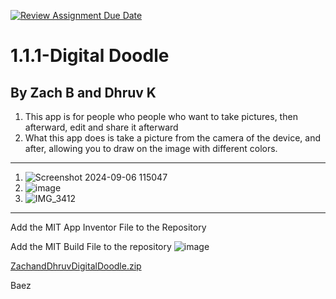 [![Review Assignment Due Date](https://classroom.github.com/assets/deadline-readme-button-22041afd0340ce965d47ae6ef1cefeee28c7c493a6346c4f15d667ab976d596c.svg)](https://classroom.github.com/a/KZRgrbJa)
# 1.1.1-Digital Doodle
By Zach B and Dhruv K
------------------------
1. This app is for people who people who want to take pictures, then afterward, edit and share it afterward
1. What this app does is take a picture from the camera of the device, and after, allowing you to draw on the image with different colors.
 ---------------------------------------------------------------------------------------------------------------------------------------
1. ![Screenshot 2024-09-06 115047](https://github.com/user-attachments/assets/33f262f8-71a8-4554-a9e1-705640ac7433)
1. ![image](https://github.com/user-attachments/assets/0d887381-2dbd-4b0d-a935-b2cd8a49b1a4)
1. ![IMG_3412](https://github.com/user-attachments/assets/23dcdd01-c454-44ed-8bb3-d3a76db748c8)

----------------------------

   Add the MIT App Inventor File to the Repository

   Add the MIT Build File to the repository
   ![image](https://github.com/user-attachments/assets/be45fa0f-57c2-408c-97dc-2e61eebf5987)

[ZachandDhruvDigitalDoodle.zip](https://github.com/user-attachments/files/16912158/ZachandDhruvDigitalDoodle.zip)

Baez
